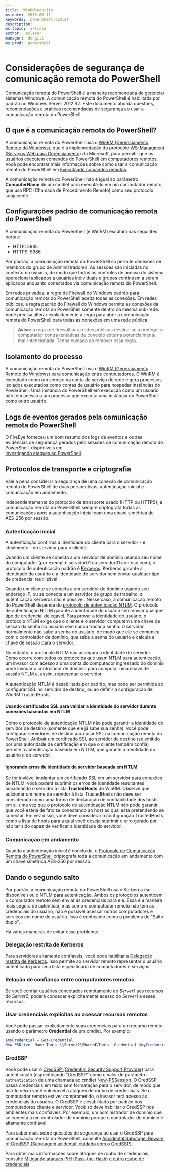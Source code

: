 ```yaml
---
title:  WinRMSecurity
ms.date:  2016-05-11
keywords:  powershell,cmdlet
description:  
ms.topic:  article
author:  eslesar
manager:  dongill
ms.prod:  powershell
---
```


# Considerações de segurança de comunicação remota do PowerShell

Comunicação remota do PowerShell é a maneira recomendada de gerenciar sistemas Windows. A comunicação remota do PowerShell é habilitada por padrão no Windows Server 2012 R2. Este documento aborda questões, recomendações e práticas recomendadas de segurança ao usar a comunicação remota do PowerShell.

## O que é a comunicação remota do PowerShell?

A comunicação remota do PowerShell usa o [WinRM (Gerenciamento Remoto do Windows)](https://msdn.microsoft.com/en-us/library/windows/desktop/aa384426.aspx), que é a implementação do protocolo [WS-Managment (Serviços Web para Gerenciamento)](http://www.dmtf.org/sites/default/files/standards/documents/DSP0226_1.2.0.pdf) da Microsoft, para permitir que os usuários executem comandos do PowerShell em computadores remotos. Você pode encontrar mais informações sobre como usar a comunicação remota do PowerShell em [Executando comandos remotos](https://technet.microsoft.com/en-us/library/dd819505.aspx).

A comunicação remota do PowerShell não é igual ao parâmetro **ComputerName** de um cmdlet para executá-lo em um computador remoto, que usa RPC (Chamada de Procedimento Remoto) como seu protocolo subjacente.

##  Configurações padrão de comunicação remota do PowerShell

A comunicação remota do PowerShell (e WinRM) escutam nas seguintes portas:

- HTTP: 5985
- HTTPS: 5986

Por padrão, a comunicação remota do PowerShell só permite conexões de membros do grupo de Administradores. As sessões são iniciadas no contexto do usuário, de modo que todos os controles de acesso do sistema operacional aplicados a usuários individuais e grupos continuam a serem aplicados enquanto conectados via comunicação remota do PowerShell.

Em redes privadas, a regra de Firewall do Windows padrão para comunicação remota do PowerShell aceita todas as conexões. Em redes públicas, a regra padrão do Firewall do Windows permite as conexões da comunicação remota do PowerShell somente dentro da mesma sub-rede. Você precisa alterar explicitamente a regra para abrir a comunicação remota do PowerShell para todas as conexões em uma rede pública.

>**Aviso:** a regra de firewall para redes públicas destina-se a proteger o computador contra tentativas de conexão externa potencialmente mal-intencionada. Tenha cuidado ao remover essa regra.

## Isolamento do processo

A comunicação remota do PowerShell usa o [WinRM (Gerenciamento Remoto do Windows)](https://msdn.microsoft.com/en-us/library/windows/desktop/aa384426) para comunicação entre computadores. 
O WinRM é executado como um serviço na conta de serviço de rede e gera processos isolados executados como contas de usuário para hospedar instâncias do PowerShell. Uma instância do PowerShell em execução como um usuário não tem acesso a um processo que executa uma instância do PowerShell como outro usuário.

## Logs de eventos gerados pela comunicação remota do PowerShell

O FireEye forneceu um bom resumo dos logs de eventos e outras evidências de segurança gerados pelo sessões de comunicação remota do PowerShell, disponíveis em  
[Investigando ataques ao PowerShell](https://www.fireeye.com/content/dam/fireeye-www/global/en/solutions/pdfs/wp-lazanciyan-investigating-powershell-attacks.pdf).

## Protocolos de transporte e criptografia

Vale a pena considerar a segurança de uma conexão de comunicação remota do PowerShell de duas perspectivas: autenticação inicial e comunicação em andamento. 

Independentemente do protocolo de transporte usado (HTTP ou HTTPS), a comunicação remota do PowerShell sempre criptografa todas as comunicações após a autenticação inicial com uma chave simétrica de AES-256 por sessão.
    
### Autenticação inicial

A autenticação confirma a identidade do cliente para o servidor - e idealmente - do servidor para o cliente.
    
Quando um cliente se conecta a um servidor de domínio usando seu nome do computador (por exemplo: servidor01 ou servidor01.contoso.com), o protocolo de autenticação padrão é [Kerberos](https://msdn.microsoft.com/en-us/library/windows/desktop/aa378747.aspx).
Kerberos garante a identidade do usuário e a identidade do servidor sem enviar qualquer tipo de credencial reutilizável.

Quando um cliente se conecta a um servidor de domínio usando seu endereço IP, ou se conecta a um servidor de grupo de trabalho, a autenticação Kerberos não é possível. Nesse caso, a comunicação remoto do PowerShell depende do [protocolo de autenticação NTLM](https://msdn.microsoft.com/en-us/library/windows/desktop/aa378749.aspx). O protocolo de autenticação NTLM garante a identidade do usuário sem enviar qualquer tipo de credencial delegável. Para provar a identidade do usuário, o protocolo NTLM exige que o cliente e o servidor computem uma chave de sessão da senha do usuário sem nunca trocar a senha. O servidor normalmente não sabe a senha do usuário, de modo que ele se comunica com o controlador de domínio, que sabe a senha do usuário e calcula a chave de sessão para o servidor. 
      
No entanto, o protocolo NTLM não assegura a identidade do servidor. Como ocorre com todos os protocolos que usam NTLM para autenticação, um invasor com acesso a uma conta do computador ingressado do domínio pode invocar o controlador de domínio para computar uma chave de sessão NTLM e, assim, representar o servidor.

A autenticação NTLM é desabilitada por padrão, mas pode ser permitida ao configurar SSL no servidor de destino, ou ao definir a configuração de WinRM TrustedHosts.
    
#### Usando certificados SSL para validar a identidade do servidor durante conexões baseadas em NTLM

Como o protocolo de autenticação NTLM não pode garantir a identidade do servidor de destino (somente que ele já sabe sua senha), você pode configurar servidores de destino para usar SSL na comunicação remota do PowerShell. Atribuir um certificado SSL ao servidor de destino (se emitido por uma autoridade de certificação em que o cliente também confia) permite a autenticação baseada em NTLM, que garante a identidade do usuário e do servidor.
    
#### Ignorando erros de identidade de servidor baseada em NTLM
      
Se for inviável implantar um certificado SSL em um servidor para conexões de NTLM, você poderá suprimir os erros de identidade resultantes adicionando o servidor à lista **TrustedHosts** do WinRM. Observe que adicionar um nome de servidor à lista TrustedHosts não deve ser considerada como uma forma de declaração de confiabilidade dos hosts em si, uma vez que o protocolo de autenticação NTLM não pode garantir que você esteja de fato se conectando ao host ao qual está pretendendo se conectar.
Em vez disso, você deve considerar a configuração TrustedHosts como a lista de hosts para a qual você deseja suprimir o erro gerado por não ter sido capaz de verificar a identidade do servidor.
    
    
### Comunicação em andamento

Quando a autenticação inicial é concluída, o [Protocolo de Comunicação Remota do PowerShell](https://msdn.microsoft.com/en-us/library/dd357801.aspx) criptografa toda a comunicação em andamento com um chave simétrica AES-256 por sessão.  


## Dando o segundo salto

Por padrão, a comunicação remota do PowerShell usa o Kerberos (se disponível) ou o NTLM para autenticação. Ambos os protocolos autenticam o computador remoto sem enviar as credenciais para ele.
Essa é a maneira mais segura de autenticar, mas como o computador remoto não tem as credenciais do usuário, não é possível acessar outros computadores e serviços em nome do usuário. 
Isso é conhecido como o problema de "Salto duplo".

Há várias maneiras de evitar esse problema:

### Delegação restrita de Kerberos

Para servidores altamente confiáveis, você pode habilitar a [Delegação restrita de Kerberos](https://technet.microsoft.com/en-us/library/cc995228.aspx). Isso permite ao servidor remoto representar o usuário autenticado para uma lista especificada de computadores e serviços.

### Relação de confiança entre computadores remotos

Se você confiar usuários conectados remotamente ao *Server1* aos recursos do *Server2*, poderá conceder explicitamente acesso do *Server1* a esses recursos.

### Usar credenciais explícitas ao acessar recursos remotos

Você pode passar explicitamente suas credenciais para um recurso remoto usando o parâmetro **Credential** de um cmdlet. Por exemplo:

```powershell
$myCredential = Get-Credential
New-PSDrive -Name Tools \\Server2\Shared\Tools -Credential $myCredential 
```

### CredSSP

Você pode usar o [CredSSP (Credential Security Support Provider)](https://msdn.microsoft.com/en-us/library/windows/desktop/bb931352.aspx) para autenticação (especificando "CredSSP" como o valor do parâmetro `Authentication` de uma chamada ao cmdlet [New-PSSession](https://technet.microsoft.com/en-us/library/hh849717.aspx). O CredSSP passa credenciais em texto sem formatação para o servidor, de modo que usá-lo deixa você vulnerável a ataques de roubo de credenciais. Se o computador remoto estiver comprometido, o invasor terá acesso às credenciais do usuário. O CredSSP é desabilitado por padrão nos computadores cliente e servidor. Você só deve habilitar o CredSSP nos ambientes mais confiáveis. Por exemplo, um administrador de domínio que se conecta a um controlador de domínio porque o controlador de domínio é altamente confiável.

Para saber mais sobre questões de segurança ao usar o CredSSP para comunicação remota do PowerShell, consulte [Accidental Sabotage: Beware of CredSSP (Sabotagem acidental: cuidado com o CredSSP)](http://www.powershellmagazine.com/2014/03/06/accidental-sabotage-beware-of-credssp).

Para obter mais informações sobre ataques de roubo de credenciais, consulte [Mitigando ataques PtH (Pass-the-Hash) e outro roubo de credenciais](https://www.microsoft.com/en-us/download/details.aspx?id=36036).










<!--HONumber=May16_HO3-->


